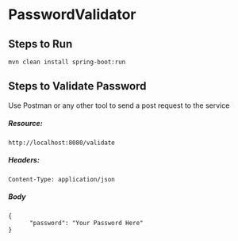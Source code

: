 # PasswordValidator

## Steps to Run

```
mvn clean install spring-boot:run
```

## Steps to Validate Password
Use Postman or any other tool to send a post request to the service

##### Resource: 
`http://localhost:8080/validate`

##### Headers:
```
Content-Type: application/json
```

##### Body
```
{
	  "password": "Your Password Here"
}

```
